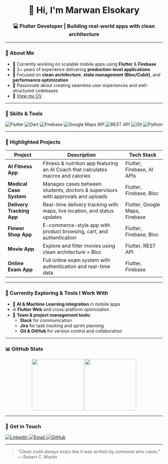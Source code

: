 <h1 align="center">👋 Hi, I'm Marwan Elsokary</h1>
<h3 align="center">💻 Flutter Developer | Building real-world apps with clean architecture</h3>

---

### 🚀 About Me

- 🔭 Currently working on scalable mobile apps using **Flutter** & **Firebase**
- 🧠 2+ years of experience delivering **production-level applications**
- 🧩 Focused on **clean architecture**, **state management (Bloc/Cubit)**, and **performance optimization**
- 💬 Passionate about creating seamless user experiences and well-structured codebases
- 📄 [View my CV](https://drive.google.com/file/d/19t3BlWwxx8PhIuEzElU53YzdmzM6mJVZ/view?usp=drive_link)

---

### 🧠 Skills & Tools

<p align="left">
  <img src="https://img.icons8.com/color/48/flutter.png" title="Flutter"/>
  <img src="https://img.icons8.com/color/48/dart.png" title="Dart"/>
  <img src="https://img.icons8.com/color/48/firebase.png" title="Firebase"/>
  <img src="https://img.icons8.com/color/48/000000/google-maps.png" title="Google Maps API"/>
  <img src="https://img.icons8.com/color/48/000000/api.png" title="REST API"/>
  <img src="https://img.icons8.com/color/48/000000/git.png" title="Git"/>
  <img src="https://img.icons8.com/color/48/python--v1.png" title="Python"/>
</p>

---

### 📱 Highlighted Projects

| Project | Description | Tech Stack |
|----------|--------------|-------------|
| **AI Fitness App** | Fitness & nutrition app featuring an AI Coach that calculates macros and calories | Flutter, Firebase, AI APIs |
| **Medical Case System** | Manages cases between students, doctors & supervisors with approvals and uploads | Flutter, Firebase, Bloc |
| **Delivery Tracking App** | Real-time delivery tracking with maps, live location, and status updates | Flutter, Google Maps, Firebase |
| **Flower Shop App** | E-commerce-style app with product browsing, cart, and authentication | Flutter, Firebase, Bloc |
| **Movie App** | Explore and filter movies using clean architecture + Bloc | Flutter, REST API |
| **Online Exam App** | Full online exam system with authentication and real-time data | Flutter, Firebase |

---

### 🧩 Currently Exploring & Tools I Work With

- 🤖 **AI & Machine Learning integration** in mobile apps  
- 🌐 **Flutter Web** and cross-platform optimization  
- 🧰 **Team & project management tools:**  
  - **Slack** for communication  
  - **Jira** for task tracking and sprint planning  
  - **Git & GitHub** for version control and collaboration  

---

### 📊 GitHub Stats

<p align="center">
  <img src="https://github-readme-stats.vercel.app/api?username=MarwanElsokary&show_icons=true&theme=tokyonight" height="165">
  <img src="https://github-readme-stats.vercel.app/api/top-langs/?username=MarwanElsokary&layout=compact&theme=tokyonight" height="165">
</p>

---

### 🤝 Get in Touch

<p align="left">
  <a href="https://linkedin.com/in/marwan-elsokary-29726521b" target="_blank">
    <img src="https://img.shields.io/badge/LinkedIn-Marwan%20Elsokary-blue?style=for-the-badge&logo=linkedin" alt="LinkedIn"/>
  </a>
  <a href="mailto:marwanelsokary12234@gmail.com">
    <img src="https://img.shields.io/badge/Email-marwanelsokary12234%40gmail.com-red?style=for-the-badge&logo=gmail&logoColor=white" alt="Email"/>
  </a>
  <a href="https://github.com/MarwanElsokary">
    <img src="https://img.shields.io/badge/GitHub-MarwanElsokary-black?style=for-the-badge&logo=github" alt="GitHub"/>
  </a>
</p>

---

> “Clean code always looks like it was written by someone who cares.” — Robert C. Martin
